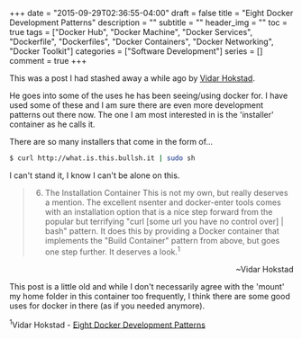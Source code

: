 +++
date  = "2015-09-29T02:36:55-04:00"
draft = false
title = "Eight Docker Development Patterns"
description = ""
subtitle = ""
header_img = ""
toc = true
tags = ["Docker Hub", "Docker Machine", "Docker Services", "Dockerfile", "Dockerfiles", "Docker Containers", "Docker Networking", "Docker Toolkit"]
categories = ["Software Development"]
series = []
comment = true
+++

This was a post I had stashed away a while ago by [Vidar Hokstad](http://www.hokstad.com).

He goes into some of the uses he has been seeing/using docker for. I have used some of these and I am sure there are even more development patterns out there now. The one I am most  interested in is the 'installer' container as he calls it.

There are so many installers that come in the form of...

```bash
$ curl http://what.is.this.bullsh.it | sudo sh
```

I can't stand it, I know I can't be alone on this.
<!-- more -->


>6. The Installation Container
This is not my own, but really deserves a mention. The excellent nsenter and docker-enter tools comes with an installation option that is a nice step forward from the popular but terrifying "curl [some url you have no control over] | bash" pattern. It does this by providing a Docker container that implements the "Build Container" pattern from above, but goes one step further. It deserves a look.<sup>1</sup>
<div align=right>~Vidar Hokstad
</div>

This post is a little old and while I don't necessarily agree with the 'mount' my home folder in this container too frequently, I think there are some good uses for docker in there (as if you needed anymore).

<sup>1</sup>Vidar Hokstad - [Eight Docker Development Patterns](http://www.hokstad.com/docker/patterns)

